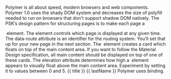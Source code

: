 Polymer is all about speed, modern browsers and web components.
Polymer 1.0 uses the shady DOM system and decreases the size of polyfill needed to run on browsers that don't support shadow DOM natively.
The PSK’s design pattern for structuring pages is to make each page a <section> element. The<iron-pages> element controls which page is displayed at any given time.
The data-route attribute is an identifier for the routing system. You’ll set that up for your new page in the next section.
The <paper-material> element creates a card which floats on top of the main content area. If you want to follow the Material Design specification, all main content should be displayed on top of one of these cards.
The elevation attribute determines how high a <paper-material> element appears to visually float above the main content area. Experiment by setting it to values between 0 and 5.
{{ title }} {{ lastName }} Polymer uses binding.